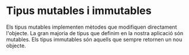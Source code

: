 # Tipus mutables i immutables

Els tipus mutables implementen mètodes que modifiquen directament l'objecte. La gran majoria de tipus que definim en la nostra aplicació són mutables. Els tipus immutables són aquells que sempre retornen un nou objecte.

